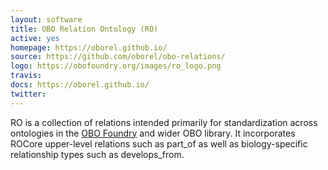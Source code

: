 ```yaml
---
layout: software
title: OBO Relation Ontology (RO)
active: yes
homepage: https://oborel.github.io/
source: https://github.com/oborel/obo-relations/
logo: https://obofoundry.org/images/ro_logo.png
travis: 
docs: https://oborel.github.io/
twitter: 
---
```


RO is a collection of relations intended primarily for standardization across ontologies in the [OBO Foundry](http://obofoundry.org/) and wider OBO library.
It incorporates ROCore upper-level relations such as part_of as well as biology-specific relationship types such as develops_from.
